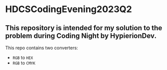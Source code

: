 # HDCSCodingEvening2023Q2

## This repository is intended for my solution to the problem during Coding Night by HypierionDev. 

This repo contains two converters:
- `RGB` to `HEX`
- `RGB` to `CMYK`